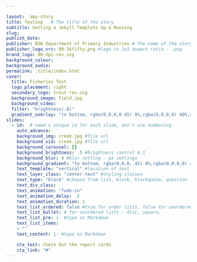 ```yaml
---

layout:  amp-story
title: Testing   # The title of the story
subtitle: Getting a Jekyll Template Up & Running
slug:
publish_date:
publisher: NSW Department of Primary Industries # The name of the story's publisher
publisher_logo_src: 00-26fifty.png #logo in 1x1 aspect ratio - .png
brand_logo: 00-dpi-rev.svg
background_colour:
background_audio:
permalink: :title/index.html
cover:
  title: Fisheries Test
  logo_placement: right
  secondary_logo: trout-rev.svg
  background_image: field.jpg
  background_video:
  filter: "brightness(.8)"
  gradient_overlay: "to bottom, rgba(0,0,0,0.45) 0%,rgba(0,0,0,0) 40%,rgba(0,0,0,0) 100%"
slides:
  - id:  # need a unique id for each slide, don't use numbering
    auto_advance:
    background_img: creek.jpg #file url
    background_vid: creek.jpg #file url
    background_carousel: []
    background_brightness: .5 #brightness control 0-1
    background_blur: 4 #blur setting - px settings
    background_gradient: "to bottom, rgba(0,0,0,.45) 0%,rgba(0,0,0,0) 40%,rgba(0,0,0,0) 100%" # add in CSS gradient
    text_template: "vertical" #location of text
    text_layer_class: "center-text" #styling classes
    text_type: "block" #choose from list, block, blockquote, question
    text_div_class:
    text_animation: "fade-in"
    text_animation_delay: .5
    text_animation_duration: 1
    text_list_ordered: false #true for order lists, false for unordered
    text_list_bullet: # for unordered lists - disc, square,
    text_list_pre: |- #type as Markdown
    text_list_items:
    - ""
    text_content: |- #type as Markdown

    cta_text: Check Out the report cards
    cta_link: "#"
---
```

